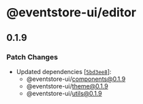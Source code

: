 # @eventstore-ui/editor

## 0.1.9

### Patch Changes

-   Updated dependencies [[`5bd3ee8`](https://github.com/teamchong/Design-System/commit/5bd3ee8d0e1716dea8a84cac9abd329f567f3ac6)]:
    -   @eventstore-ui/components@0.1.9
    -   @eventstore-ui/theme@0.1.9
    -   @eventstore-ui/utils@0.1.9
